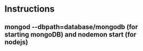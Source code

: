 # Instructions

## mongod --dbpath=database/mongodb (for starting mongoDB) and nodemon start (for nodejs)